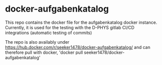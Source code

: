 # docker-aufgabenkatalog

This repo contains the docker file for the aufgabenkatalog docker instance. 
Currently, it is used for the testing with the D-PHYS gitlab CI/CD integrations (automatic testing of commits)

The repo is also availably under https://hub.docker.com/r/seeker1478/docker-aufgabenkatalog/ and can therefore pull with docker,
'docker pull seeker1478/docker-aufgabenkatalog'


